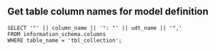 ## Get table column names for model definition

```
SELECT '"' || column_name || '": "' || udt_name || '",'
FROM information_schema.columns
WHERE table_name = 'tbl_collection';
```
